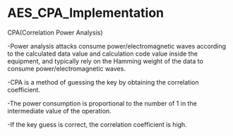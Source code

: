 # AES_CPA_Implementation
CPA(Correlation Power Analysis)

-Power analysis attacks consume power/electromagnetic waves according to the calculated data value and calculation code value inside the equipment, and typically rely on the Hamming weight of the data to consume power/electromagnetic waves.

-CPA is a method of guessing the key by obtaining the correlation coefficient.

-The power consumption is proportional to the number of 1 in the intermediate value of the operation.

-If the key guess is correct, the correlation coefficient is high.
